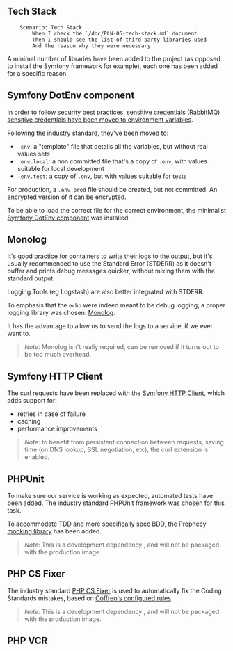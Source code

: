 ## Tech Stack

```gherkin
    Scenario: Tech Stack
        When I check the `/doc/PLN-05-tech-stack.md` document
        Then I should see the list of third party libraries used
        And the reason why they were necessary
```

A minimal number of libraries have been added to the project
(as opposed to install the Symfony framework for example),
each one has been added for a specific reason.

## Symfony DotEnv component

In order to follow security best practices, sensitive credentials (RabbitMQ)
[sensitive credentials have been moved to environment variables](https://12factor.net/config).

Following the industry standard, they've been moved to:

* `.env`: a "template" file that details all the variables, but without real values sets
* `.env.local`: a non committed file that's a copy of `.env`, with values suitable for local development
* `.env.test`: a copy of `.env`, but with values suitable for tests

For production, a `.env.prod` file should be created, but not committed.
An encrypted version of it can be encrypted.

To be able to load the correct file for the correct environment, the minimalist
[Symfony DotEnv component](https://symfony.com/doc/current/configuration.html) was installed.

## Monolog

It's good practice for containers to write their logs to the output,
but it's usually recommended to use the Standard Error (STDERR) as it doesn't
buffer and prints debug messages quicker, without mixing them with the standard
output.

Logging Tools (eg Logstash) are also better integrated with STDERR.

To emphasis that the `echo` were indeed meant to be debug logging, a
proper logging library was chosen: [Monolog](https://seldaek.github.io/monolog/).

It has the advantage to allow us to send the logs to a service, if we ever want
to.

> _Note_: Monolog isn't really required, can be removed if it turns out to be
> too much overhead.

## Symfony HTTP Client

The curl requests have been replaced with the
[Symfony HTTP Client](https://symfony.com/doc/current/http_client.html),
which adds support for:

- retries in case of failure
- caching
- performance improvements

> _Note_: to benefit from persistent connection between requests, saving time
> (on DNS lookup, SSL negotiation, etc), the curl extension is enabled.

## PHPUnit

To make sure our service is working as expected, automated tests have been
added. The industry standard [PHPUnit](https://phpunit.de/index.html) framework
was chosen for this task.

To accommodate TDD and more specifically spec BDD, the
[Prophecy mocking library](https://github.com/phpspec/prophecy) has been added.

> _Note_: This is a development dependency , and will not be packaged with the
> production image.

## PHP CS Fixer

The industry standard [PHP CS Fixer](https://cs.symfony.com/) is used to
automatically fix the Coding Standards mistakes, based on
[Coffreo's configured rules](https://github.com/Coffreo/php-cs-fixer-config).

> _Note_: This is a development dependency , and will not be packaged with the
> production image.

## PHP VCR


